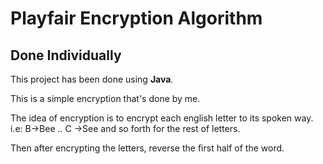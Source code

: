 # Playfair Encryption Algorithm #
## Done Individually ##

This project has been done using **Java**.

This is a simple encryption that's done by me.

The idea of encryption is to encrypt each english letter to its spoken way. i.e: B->Bee .. C ->See and so forth for the rest of letters.

Then after encrypting the letters, reverse the first half of the word.
